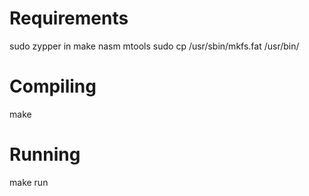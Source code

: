 Requirements
============

sudo zypper in make nasm mtools
sudo cp /usr/sbin/mkfs.fat /usr/bin/

Compiling
=========

make

Running
=======

make run
